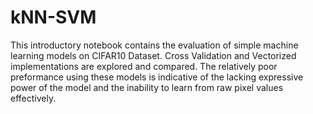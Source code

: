 # kNN-SVM
This introductory notebook contains the evaluation of simple machine learning models on CIFAR10 Dataset. Cross Validation and Vectorized implementations are explored and compared. The relatively poor preformance using these models is indicative of the lacking expressive power of the model and the inability to learn from raw pixel values effectively.
